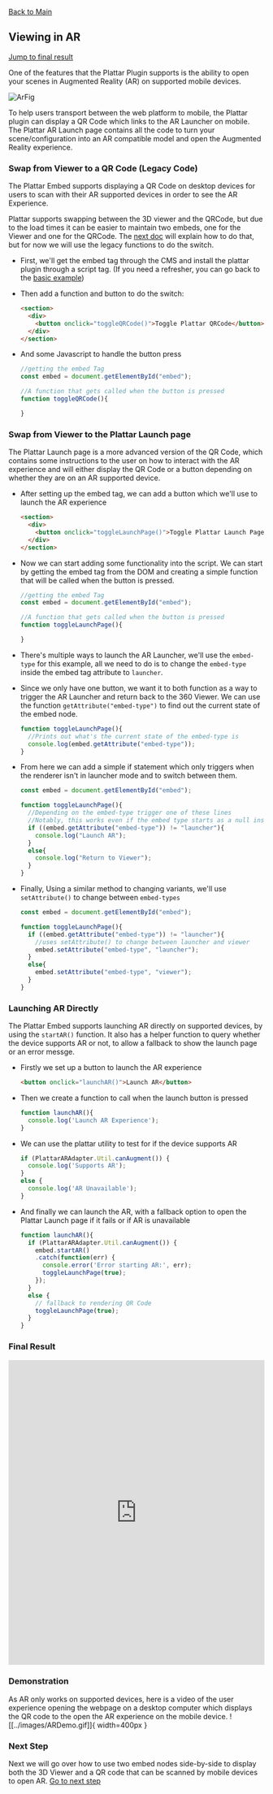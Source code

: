 [Back to Main](./)

## Viewing in AR

[Jump to final result](#final-result)

One of the features that the Plattar Plugin supports is the ability to open your scenes in Augmented Reality (AR) on supported mobile devices.

![ArFig](../images/ARFig.jpg)

To help users transport between the web platform to mobile, the Plattar plugin can display a QR Code which links to the AR Launcher on mobile. The Plattar AR Launch page contains all the code to turn your scene/configuration into an AR compatible model and open the Augmented Reality experience.

### Swap from Viewer to a QR Code (Legacy Code)
The Plattar Embed supports displaying a QR Code on desktop devices for users to scan with their AR supported devices in order to see the AR Experience.

Plattar supports swapping between the 3D viewer and the QRCode, but due to the load times it can be easier to maintain two embeds, one for the Viewer and one for the QRCode. The [next doc](./maintain-viewer-and-qr.md) will explain how to do that, but for now we will use the legacy functions to do the switch.

-  First, we'll get the embed tag through the CMS and install the plattar plugin through a script tag. (If you need a refresher, you can go back to the [basic example](./loading-scene.md/#changing-between-scenes))

- Then add a function and button to do the switch:
  ```html
  <section>
    <div>
      <button onclick="toggleQRCode()">Toggle Plattar QRCode</button>
    </div>
  </section>
  ```
- And some Javascript to handle the button press
  ```javascript
  //getting the embed Tag
  const embed = document.getElementById("embed");

  //A function that gets called when the button is pressed
  function toggleQRCode(){

  }
  ```

### Swap from Viewer to the Plattar Launch page
The Plattar Launch page is a more advanced version of the QR Code, which contains some instructions to the user on how to interact with the AR experience and will either display the QR Code or a button depending on whether they are on an AR supported device.

- After setting up the embed tag, we can add a button which we'll use to launch the AR experience
  ```html
  <section>
    <div>
      <button onclick="toggleLaunchPage()">Toggle Plattar Launch Page</button>
    </div>
  </section>

  ```
- Now we can start adding some functionality into the script. We can start by getting the embed tag from the DOM and creating a simple function that will be called when the button is pressed.

  ```javascript
  //getting the embed Tag
  const embed = document.getElementById("embed");

  //A function that gets called when the button is pressed
  function toggleLaunchPage(){

  }
  ```

- There's multiple ways to launch the AR Launcher, we'll use the `embed-type` for this example, all we need to do is to change the `embed-type` inside the embed tag attribute to `launcher`.

- Since we only have one button, we want it to both function as a way to trigger the AR Launcher and return back to the 360 Viewer. We can use the function ```getAttribute("embed-type")``` to find out the current state of the embed node.

  ```javascript
  function toggleLaunchPage(){
    //Prints out what's the current state of the embed-type is
    console.log(embed.getAttribute("embed-type"));
  }
  ```

- From here we can add a simple if statement which only triggers when the renderer isn't in launcher mode and to switch between them.

  ```javascript
  const embed = document.getElementById("embed");

  function toggleLaunchPage(){
    //Depending on the embed-type trigger one of these lines
    //Notably, this works even if the embed type starts as a null instead of viewer
    if ((embed.getAttribute("embed-type")) != "launcher"){
      console.log("Launch AR");
    }
    else{
      console.log("Return to Viewer");
    }
  }
  ```

- Finally, Using a similar method to changing variants, we'll use `setAttribute()` to change between `embed-types`

  ```javascript
  const embed = document.getElementById("embed");

  function toggleLaunchPage(){
    if ((embed.getAttribute("embed-type")) != "launcher"){
      //uses setAttribute() to change between launcher and viewer
      embed.setAttribute("embed-type", "launcher");
    }
    else{
      embed.setAttribute("embed-type", "viewer");
    }
  }
  ```

### Launching AR Directly
The Plattar Embed supports launching AR directly on supported devices, by using the `startAR()` function. It also has a helper function to query whether the device supports AR or not, to allow a fallback to show the launch page or an error messge.

- Firstly we set up a button to launch the AR experience
  ```html
  <button onclick="launchAR()">Launch AR</button>
  ```

- Then we create a function to call when the launch button is pressed
  ```javascript
  function launchAR(){
    console.log('Launch AR Experience');
  }
  ```

- We can use the plattar utility to test for if the device supports AR
  ```javascript
  if (PlattarARAdapter.Util.canAugment()) {
    console.log('Supports AR');
  }
  else {
    console.log('AR Unavailable');
  }
  ```

- And finally we can launch the AR, with a fallback option to open the Plattar Launch page if it fails or if AR is unavailable
  ```javascript
  function launchAR(){
    if (PlattarARAdapter.Util.canAugment()) {
      embed.startAR()
      .catch(function(err) {
        console.error('Error starting AR:', err);
        toggleLaunchPage(true);
      });
    }
    else {
      // fallback to rendering QR Code
      toggleLaunchPage(true);
    }
  }
  ```


### Final Result

<iframe height="600" style="width: 100%;" scrolling="no" title="Changing to AR Mode" src="https://codepen.io/plattar/embed/ZYzwJqe?default-tab=js%2Cresult&editable=true" frameborder="no" loading="lazy" allowtransparency="true" allowfullscreen="true">
  See the Pen <a href="https://codepen.io/plattar/pen/ZYzwJqe">
  Changing to AR Mode</a> by Plattar (<a href="https://codepen.io/plattar">@plattar</a>)
  on <a href="https://codepen.io">CodePen</a>.
</iframe>

### Demonstration
As AR only works on supported devices, here is a video of the user experience opening the webpage on a desktop computer which displays the QR code to the open the AR experience on the mobile device.
![[../images/ARDemo.gif]]{ width=400px }

### Next Step
Next we will go over how to use two embed nodes side-by-side to display both the 3D Viewer and a QR code that can be scanned by mobile devices to open AR.
[Go to next step](./maintain-viewer-and-qr.md)